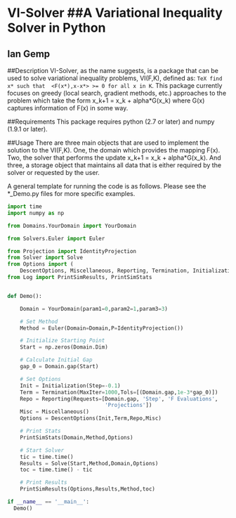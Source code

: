 VI-Solver
##A Variational Inequality Solver in Python
===

Ian Gemp
---

##Description
VI-Solver, as the name suggests, is a package that can be used to solve variational inequality problems, VI(F,K), defined as: ```TeX
find x* such that  <F(x*),x-x*> >= 0 for all x in K```.  This package currently focuses on greedy (local search, gradient methods, etc.) approaches to the problem which take the form x_k+1 = x_k + alpha*G(x_k) where G(x) captures information of F(x) in some way.

##Requirements
This package requires python (2.7 or later) and numpy (1.9.1 or later).

##Usage
There are three main objects that are used to implement the solution to the VI(F,K). One, the domain which provides the mapping F(x).  Two, the solver that performs the update x_k+1 = x_k + alpha*G(x_k).  And three, a storage object that maintains all data that is either required by the solver or requested by the user.

A general template for running the code is as follows.  Please see the *_Demo.py files for more specific examples.
```python
import time
import numpy as np

from Domains.YourDomain import YourDomain

from Solvers.Euler import Euler

from Projection import IdentityProjection
from Solver import Solve
from Options import (
    DescentOptions, Miscellaneous, Reporting, Termination, Initialization)
from Log import PrintSimResults, PrintSimStats


def Demo():

    Domain = YourDomain(param1=0,param2=1,param3=3)

    # Set Method
    Method = Euler(Domain=Domain,P=IdentityProjection())

    # Initialize Starting Point
    Start = np.zeros(Domain.Dim)

    # Calculate Initial Gap
    gap_0 = Domain.gap(Start)

    # Set Options
    Init = Initialization(Step=-0.1)
    Term = Termination(MaxIter=1000,Tols=[(Domain.gap,1e-3*gap_0)])
    Repo = Reporting(Requests=[Domain.gap, 'Step', 'F Evaluations',
                               'Projections'])
    Misc = Miscellaneous()
    Options = DescentOptions(Init,Term,Repo,Misc)

    # Print Stats
    PrintSimStats(Domain,Method,Options)

    # Start Solver
    tic = time.time()
    Results = Solve(Start,Method,Domain,Options)
    toc = time.time() - tic

    # Print Results
    PrintSimResults(Options,Results,Method,toc)

if __name__ == '__main__':
  Demo()
```
